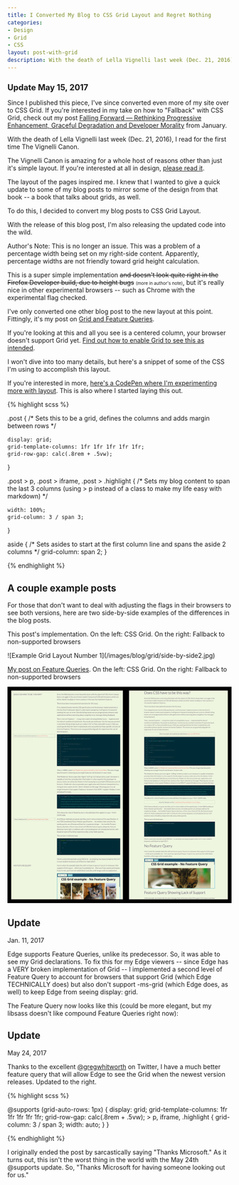 ```yaml
---
title: I Converted My Blog to CSS Grid Layout and Regret Nothing
categories:
- Design
- Grid
- CSS
layout: post-with-grid
description: With the death of Lella Vignelli last week (Dec. 21, 2016), I read for the first time The Vignelli Canon. The layout of the pages inspired me. I knew that I wanted to give a quick update to some of my blog posts to mirror some of the design from that book -- a book that talks about grids, as well.
---
```


<div class="reference">
    <h2 style="font-size: 1.3em;">Update May 15, 2017</h2>
    <p>Since I published this piece, I've since converted even more of my site over to CSS Grid. If you're interested in my take on how to "Fallback" with CSS Grid, check out my post <a href="/blog/2017/01/18/your-code-should-fall-forward/" title="Falling Forward — Rethinking Progressive Enhancement, Graceful Degradation and Developer Morality">Falling Forward — Rethinking Progressive Enhancement, Graceful Degradation and Developer Morality</a> from January.</p>
</div>

With the death of Lella Vignelli last week (Dec. 21, 2016), I read for the first time The Vignelli Canon.

<aside class="reference">
    <p>The Vignelli Canon is amazing for a whole host of reasons other than just it's simple layout. If you're interested at all in design, <a href="http://www.vignelli.com/canon.pdf">please read it</a>.</p>
</aside>

The layout of the pages inspired me. I knew that I wanted to give a quick update to some of my blog posts to mirror some of the design from that book -- a book that talks about grids, as well.

To do this, I decided to convert my blog posts to CSS Grid Layout.

With the release of this blog post, I'm also releasing the updated code into the wild.

<aside class="reference">
    <p>Author's Note: This is no longer an issue. This was a problem of a percentage width being set on my right-side content. Apparently, percentage widths are not friendly toward grid height calculation.</p>
</aside>

This is a super simple implementation <span style="text-decoration: line-through">and doesn't look quite right in the Firefox Developer build, due to height bugs</span> <span style="font-size: .7em;">(more in author's note)</span>, but it's really nice in other experimental browsers -- such as Chrome with the experimental flag checked.


I've only converted one other blog post to the new layout at this point. Fittingly, it's my post on [Grid and Feature Queries](/blog/2016/12/17/feature-queries-on-the-rise/).

<aside class="reference">
    <p>If you're looking at this and all you see is a centered column, your browser doesn't support Grid yet. <a href="https://developers.google.com/web/updates/2014/03/Get-on-the-CSS-Grid">Find out how to enable Grid to see this as intended</a>.</p>
</aside>

I won't dive into too many details, but here's a snippet of some of the CSS I'm using to accomplish this layout.

<aside class="reference">

<p>If you're interested in more, <a href="http://codepen.io/brob/pen/ZBZqOQ">here's a CodePen where I'm experimenting more with layout</a>. This is also where I started laying this out.</p>

</aside>

{% highlight scss %}

.post {
    /* Sets this to be a grid,
    defines the columns and adds margin between rows */

    display: grid;
    grid-template-columns: 1fr 1fr 1fr 1fr 1fr;
    grid-row-gap: calc(.8rem + .5vw);
}

.post > p, .post > iframe, .post > .highlight {
    /* Sets my blog content to span the last 3 columns
    (using > p instead of a class
    to make my life easy with markdown) */

    width: 100%;
    grid-column: 3 / span 3;
}

aside {
    /* Sets asides to start at the first column line
    and spans the aside 2 columns */
    grid-column: span 2;
}

{% endhighlight %}

<aside class="subhead">
    <h2>A couple example posts</h2>
</aside>

For those that don't want to deal with adjusting the flags in their browsers to see both versions, here are two side-by-side examples of the differences in the blog posts.


<aside class="reference">
    <p>This post's implementation. On the left: CSS Grid. On the right: Fallback to non-supported browsers</p>
</aside>
![Example Grid Layout Number 1](/images/blog/grid/side-by-side2.jpg)

<aside class="reference">
    <p><a href="/blog/2016/12/17/feature-queries-on-the-rise/">My post on Feature Queries</a>. On the left: CSS Grid. On the right: Fallback to non-supported browsers</p>
</aside>

![Example Grid Layout Number 1](/images/blog/grid/side-by-side.jpg)

<aside class="subhead">
    <h2>Update</h2>
    <p>Jan. 11, 2017</p>
</aside>

Edge supports Feature Queries, unlike its predecessor. So, it was able to see my Grid declarations. To fix this for my Edge viewers -- since Edge has a VERY broken implementation of Grid -- I implemented a second level of Feature Query to account for browsers that support Grid (which Edge TECHNICALLY does) but also don't support -ms-grid (which Edge does, as well) to keep Edge from seeing display: grid.

The Feature Query now looks like this (could be more elegant, but my libsass doesn't like compound Feature Queries right now):

<aside class="subhead">
    <h2>Update</h2>
    <p>May 24, 2017</p>
    <p>Thanks to the excellent <a href="https://twitter.com/gregwhitworth" title="Greg Whitworth's twitter account">@gregwhitworth</a> on Twitter, I have a much better feature query that will allow Edge to see the Grid when the newest version releases. Updated to the right. </p>
</aside>

{% highlight scss %}

@supports (grid-auto-rows: 1px) {
    display: grid;
    grid-template-columns: 1fr 1fr 1fr 1fr 1fr;
    grid-row-gap: calc(.8rem + .5vw);
    > p, iframe, .highlight {
        grid-column: 3 / span 3;
        width: auto;
    }
}

{% endhighlight %}

I originally ended the post by sarcastically saying "Thanks Microsoft." As it turns out, this isn't the worst thing in the world with the May 24th @supports update. So, "Thanks Microsoft for having someone looking out for us."
